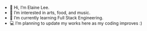 - 👋 Hi, I’m Elaine Lee.
- 👀 I’m interested in arts, food, and music.
- 🌱 I’m currently learning Full Stack Engineering.
- 💻 I’m planning to update my works here as my coding improves :)

<!---
yaelaine/yaelaine is a ✨ special ✨ repository because its `README.md` (this file) appears on your GitHub profile.
You can click the Preview link to take a look at your changes.
--->
